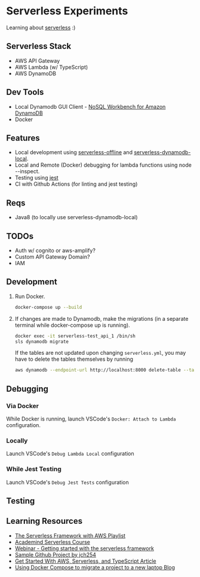 # Serverless Experiments

Learning about [serverless](https://www.serverless.com/) :)

## Serverless Stack

- AWS API Gateway
- AWS Lambda (w/ TypeScript)
- AWS DynamoDB

## Dev Tools

- Local Dynamodb GUI Client - [NoSQL Workbench for Amazon DynamoDB](https://docs.aws.amazon.com/amazondynamodb/latest/developerguide/workbench.settingup.html)
- Docker

## Features

- Local development using [serverless-offline](https://github.com/dherault/serverless-offline) and [serverless-dynamodb-local](https://github.com/99x/serverless-dynamodb-local).
- Local and Remote (Docker) debugging for lambda functions using node --inspect.
- Testing using [jest](https://jestjs.io/)
- CI with Github Actions (for linting and jest testing)

## Reqs

- Java8 (to locally use serverless-dynamodb-local)

## TODOs

- Auth w/ cognito or aws-amplify?
- Custom API Gateway Domain?
- IAM

## Development

1. Run Docker.

   ```bash
   docker-compose up --build
   ```

2. If changes are made to Dynamodb, make the migrations (in a separate terminal while docker-compose up is running).

   ```bash
   docker exec -it serverless-test_api_1 /bin/sh
   sls dynamodb migrate
   ```

   If the tables are not updated upon changing `serverless.yml`, you may have to delete the tables themselves by running

   ```bash
   aws dynamodb --endpoint-url http://localhost:8000 delete-table --table-name <dynamodb-table-name>
   ```

## Debugging

### Via Docker

While Docker is running, launch VSCode's `Docker: Attach to Lambda` configuration.

### Locally

Launch VSCode's `Debug Lambda Local` configuration

### While Jest Testing

Launch VSCode's `Debug Jest Tests` configuration

## Testing

## Learning Resources

- [The Serverless Framework with AWS Playlist](https://www.youtube.com/watch?v=D5_FHbdsjRc&list=PLmexTtcbIn_gP8bpsUsHfv-58KsKPsGEo)
- [Academind Serverless Course](https://pro.academind.com/p/aws-serverless-apis-apps-a-complete-introduction)
- [Webinar - Getting started with the serverless framework](https://www.youtube.com/watch?v=LXB2Nv9ygQc)
- [Sample Github Project by jch254](https://github.com/jch254/serverless-node-dynamodb-api)
- [Get Started With AWS, Serverless, and TypeScript Article](https://dev.to/michael_timbs/get-started-with-aws-serverless-and-typescript-5hgf)
- [Using Docker Compose to migrate a project to a new laptop Blog](https://medium.com/@marinithiago/using-docker-compose-to-migrate-a-project-to-a-new-laptop-f4aabde1ad6b)
